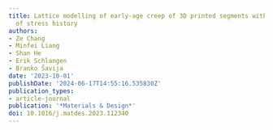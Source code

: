 ```yaml
---
title: Lattice modelling of early-age creep of 3D printed segments with the consideration
  of stress history
authors:
- Ze Chang
- Minfei Liang
- Shan He
- Erik Schlangen
- Branko Šavija
date: '2023-10-01'
publishDate: '2024-06-17T14:55:16.535830Z'
publication_types:
- article-journal
publication: '*Materials & Design*'
doi: 10.1016/j.matdes.2023.112340
---
```

